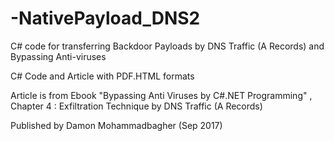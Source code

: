 # -NativePayload_DNS2
 C# code for transferring Backdoor Payloads by DNS Traffic (A Records) and Bypassing Anti-viruses 
 
 C# Code and Article with PDF.HTML formats
 
 Article is from Ebook "Bypassing Anti Viruses by C#.NET Programming" , Chapter 4 : Exfiltration Technique by DNS Traffic (A Records)
 
 Published by Damon Mohammadbagher (Sep 2017)
 
 
